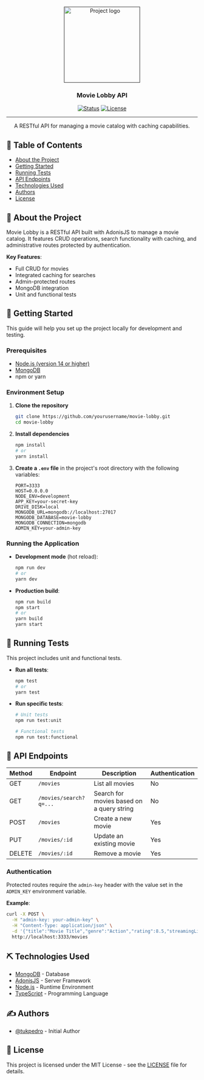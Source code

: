 <p align="center">
  <a href="" rel="noopener">
    <img width="200px" height="200px" src="https://i.imgur.com/6wj0hh6.jpg" alt="Project logo">
  </a>
</p>

<h3 align="center">Movie Lobby API</h3>

<div align="center">

[![Status](https://img.shields.io/badge/status-active-success.svg)]()
[![License](https://img.shields.io/badge/license-MIT-blue.svg)](/LICENSE)

</div>

---

<p align="center">
  A RESTful API for managing a movie catalog with caching capabilities.
</p>

## 📝 Table of Contents

- [About the Project](#about)
- [Getting Started](#getting-started)
- [Running Tests](#tests)
- [API Endpoints](#endpoints)
- [Technologies Used](#technologies)
- [Authors](#authors)
- [License](#license)

## 🧐 About the Project <a name="about"></a>

Movie Lobby is a RESTful API built with AdonisJS to manage a movie catalog. It features CRUD operations, search functionality with caching, and administrative routes protected by authentication.

**Key Features**:
- Full CRUD for movies
- Integrated caching for searches
- Admin-protected routes
- MongoDB integration
- Unit and functional tests

## 🏁 Getting Started <a name="getting-started"></a>

This guide will help you set up the project locally for development and testing.

### Prerequisites

- [Node.js (version 14 or higher)](https://nodejs.org/)
- [MongoDB](https://www.mongodb.com/)
- npm or yarn

### Environment Setup

1. **Clone the repository**

   ```bash
   git clone https://github.com/yourusername/movie-lobby.git
   cd movie-lobby
   ```

2. **Install dependencies**

   ```bash
   npm install
   # or
   yarn install
   ```

3. **Create a `.env` file** in the project's root directory with the following variables:

   ```env
   PORT=3333
   HOST=0.0.0.0
   NODE_ENV=development
   APP_KEY=your-secret-key
   DRIVE_DISK=local
   MONGODB_URL=mongodb://localhost:27017
   MONGODB_DATABASE=movie-lobby
   MONGODB_CONNECTION=mongodb
   ADMIN_KEY=your-admin-key
   ```

### Running the Application

- **Development mode** (hot reload):

  ```bash
  npm run dev
  # or
  yarn dev
  ```

- **Production build**:

  ```bash
  npm run build
  npm start
  # or
  yarn build
  yarn start
  ```

## 🔧 Running Tests <a name="tests"></a>

This project includes unit and functional tests.

- **Run all tests**:

  ```bash
  npm test
  # or
  yarn test
  ```

- **Run specific tests**:

  ```bash
  # Unit tests
  npm run test:unit

  # Functional tests
  npm run test:functional
  ```

## 📡 API Endpoints <a name="endpoints"></a>

| Method | Endpoint                | Description                                | Authentication |
|--------|-------------------------|--------------------------------------------|----------------|
| GET    | `/movies`              | List all movies                            | No             |
| GET    | `/movies/search?q=...` | Search for movies based on a query string  | No             |
| POST   | `/movies`              | Create a new movie                         | Yes            |
| PUT    | `/movies/:id`          | Update an existing movie                   | Yes            |
| DELETE | `/movies/:id`          | Remove a movie                             | Yes            |

### Authentication

Protected routes require the `admin-key` header with the value set in the `ADMIN_KEY` environment variable.

**Example**:

```bash
curl -X POST \
  -H "admin-key: your-admin-key" \
  -H "Content-Type: application/json" \
  -d '{"title":"Movie Title","genre":"Action","rating":8.5,"streamingLink":"https://example.com"}' \
  http://localhost:3333/movies
```

## ⛏️ Technologies Used <a name="technologies"></a>

- [MongoDB](https://www.mongodb.com/) - Database
- [AdonisJS](https://adonisjs.com/) - Server Framework
- [Node.js](https://nodejs.org/) - Runtime Environment
- [TypeScript](https://www.typescriptlang.org/) - Programming Language

## ✍️ Authors <a name="authors"></a>

- [@tukpedro](https://github.com/tukpedro) - Initial Author

## 📝 License <a name="license"></a>

This project is licensed under the MIT License - see the [LICENSE](LICENSE) file for details.

